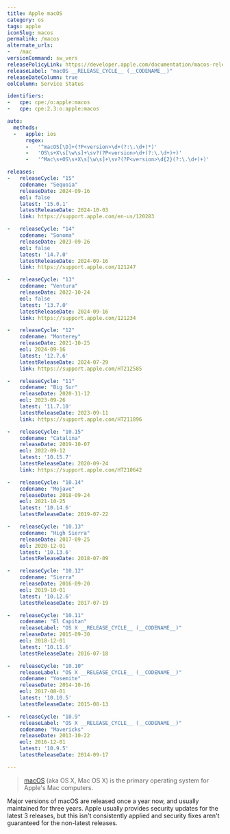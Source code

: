 ```yaml
---
title: Apple macOS
category: os
tags: apple
iconSlug: macos
permalink: /macos
alternate_urls:
-   /mac
versionCommand: sw_vers
releasePolicyLink: https://developer.apple.com/documentation/macos-release-notes
releaseLabel: "macOS __RELEASE_CYCLE__ (__CODENAME__)"
releaseDateColumn: true
eolColumn: Service Status

identifiers:
-   cpe: cpe:/o:apple:macos
-   cpe: cpe:2.3:o:apple:macos

auto:
  methods:
  -   apple: ios
      regex:
      -   '^macOS[\D]+(?P<version>\d+(?:\.\d+)*)'
      -   'OS\s+X\s[\w\s]+\sv?(?P<version>\d+(?:\.\d+)+)'
      -   '^Mac\s+OS\s+X\s[\w\s]+\sv?(?P<version>\d{2}(?:\.\d+)+)'

releases:
-   releaseCycle: "15"
    codename: "Sequoia"
    releaseDate: 2024-09-16
    eol: false
    latest: '15.0.1'
    latestReleaseDate: 2024-10-03
    link: https://support.apple.com/en-us/120283

-   releaseCycle: "14"
    codename: "Sonoma"
    releaseDate: 2023-09-26
    eol: false
    latest: '14.7.0'
    latestReleaseDate: 2024-09-16
    link: https://support.apple.com/121247

-   releaseCycle: "13"
    codename: "Ventura"
    releaseDate: 2022-10-24
    eol: false
    latest: '13.7.0'
    latestReleaseDate: 2024-09-16
    link: https://support.apple.com/121234

-   releaseCycle: "12"
    codename: "Monterey"
    releaseDate: 2021-10-25
    eol: 2024-09-16
    latest: '12.7.6'
    latestReleaseDate: 2024-07-29
    link: https://support.apple.com/HT212585

-   releaseCycle: "11"
    codename: "Big Sur"
    releaseDate: 2020-11-12
    eol: 2023-09-26
    latest: '11.7.10'
    latestReleaseDate: 2023-09-11
    link: https://support.apple.com/HT211896

-   releaseCycle: "10.15"
    codename: "Catalina"
    releaseDate: 2019-10-07
    eol: 2022-09-12
    latest: '10.15.7'
    latestReleaseDate: 2020-09-24
    link: https://support.apple.com/HT210642

-   releaseCycle: "10.14"
    codename: "Mojave"
    releaseDate: 2018-09-24
    eol: 2021-10-25
    latest: '10.14.6'
    latestReleaseDate: 2019-07-22

-   releaseCycle: "10.13"
    codename: "High Sierra"
    releaseDate: 2017-09-25
    eol: 2020-12-01
    latest: '10.13.6'
    latestReleaseDate: 2018-07-09

-   releaseCycle: "10.12"
    codename: "Sierra"
    releaseDate: 2016-09-20
    eol: 2019-10-01
    latest: '10.12.6'
    latestReleaseDate: 2017-07-19

-   releaseCycle: "10.11"
    codename: "El Capitan"
    releaseLabel: "OS X __RELEASE_CYCLE__ (__CODENAME__)"
    releaseDate: 2015-09-30
    eol: 2018-12-01
    latest: '10.11.6'
    latestReleaseDate: 2016-07-18

-   releaseCycle: "10.10"
    releaseLabel: "OS X __RELEASE_CYCLE__ (__CODENAME__)"
    codename: "Yosemite"
    releaseDate: 2014-10-16
    eol: 2017-08-01
    latest: '10.10.5'
    latestReleaseDate: 2015-08-13

-   releaseCycle: "10.9"
    releaseLabel: "OS X __RELEASE_CYCLE__ (__CODENAME__)"
    codename: "Mavericks"
    releaseDate: 2013-10-22
    eol: 2016-12-01
    latest: '10.9.5'
    latestReleaseDate: 2014-09-17

---
```


>[macOS](https://en.wikipedia.org/wiki/MacOS) (aka OS X, Mac OS X) is the primary operating system
> for Apple's Mac computers.

Major versions of macOS are released once a year now, and usually maintained for three years.
Apple usually provides security updates for the latest 3 releases, but this isn't consistently
applied and security fixes aren't guaranteed for the non-latest releases.
